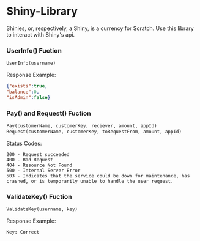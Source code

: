 # Shiny-Library
Shinies, or, respectively, a Shiny, is a currency for Scratch. 
Use this library to interact with Shiny's api.


### UserInfo() Fuction
```python
UserInfo(username)
```
Response Example:
```json
{"exists":true,
"balance":0,
"isAdmin":false}
```

### Pay() and Request() Fuction
```python
Pay(customerName, customerKey, reciever, amount, appId)
Request(customerName, customerKey, toRequestFrom, amount, appId)
```
Status Codes:
```
200 - Request succeeded
400 - Bad Request
404 - Resource Not Found
500 - Internal Server Error
503 - Indicates that the service could be down for maintenance, has crashed, or is temporarily unable to handle the user request.
```

### ValidateKey() Fuction
```python
ValidateKey(username, key)
```
Response Example:
```
Key: Correct
```
